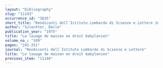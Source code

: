 ```yaml
---
layout: "bibliography"
slug: "11143"
occurrence_id: "3835"
short_title: "Rendiconti dell´Istituto Lombardo di Scienze e Lettere 109 (1975), 242-251"
author: "Szlechter, Émile"
publication_year: "1975"
title: "Le louage de maison en droit babylonien"
volume_no_: "109"
pages: "242-251"
journal: "Rendiconti dell´Istituto Lombardo di Scienze e Lettere"
title: "Le louage de maison en droit babylonien"
previous_item: "11146"
---
```

